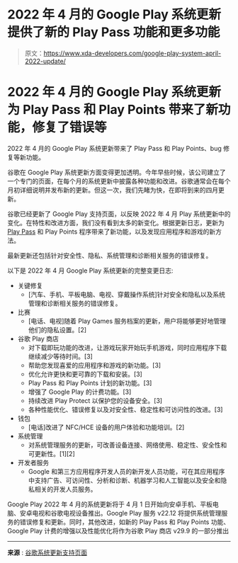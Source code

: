 # 2022 年 4 月的 Google Play 系统更新提供了新的 Play Pass 功能和更多功能

> 原文：<https://www.xda-developers.com/google-play-system-april-2022-update/>

# 2022 年 4 月的 Google Play 系统更新为 Play Pass 和 Play Points 带来了新功能，修复了错误等

2022 年 4 月的 Google Play 系统更新带来了 Play Pass 和 Play Points、bug 修复等新功能。

谷歌在 Google Play 系统更新方面变得更加透明。今年早些时候，该公司建立了一个专门的页面，在每个月的系统更新中披露各种功能和改进。谷歌通常会在每个月初详细说明并发布新的更新。但这一次，我们先睹为快，在即将到来的四月更新。

谷歌已经更新了 Google Play 支持页面，以反映 2022 年 4 月 Play 系统更新中的变化。在特性和改进方面，我们没有看到太多的新变化。根据更新日志，更新为 [Play Pass](https://www.xda-developers.com/google-play-pass-india-launch-pricing/) 和 Play Points 程序带来了新功能，以及发现应用程序和游戏的新方法。

最新更新还包括针对安全性、隐私、系统管理和诊断相关服务的错误修复。

以下是 2022 年 4 月 Google Play 系统更新的完整变更日志:

*   关键修复
    *   [汽车、手机、平板电脑、电视、穿戴操作系统]针对安全和隐私以及系统管理和诊断相关服务的错误修复。
*   比赛
    *   [电话、电视]随着 Play Games 服务档案的更新，用户将能够更好地管理他们的隐私设置。[2]
*   谷歌 Play 商店
    *   对下载即玩功能的改进，让游戏玩家开始玩手机游戏，同时应用程序下载继续减少等待时间。[3]
    *   帮助您发现喜爱的应用程序和游戏的新功能。[3]
    *   优化允许更快和更可靠的下载和安装。[3]
    *   Play Pass 和 Play Points 计划的新功能。[3]
    *   增强了 Google Play 的计费功能。[3]
    *   持续改进 Play Protect 以保护您的设备安全。[3]
    *   各种性能优化、错误修复以及对安全性、稳定性和可访问性的改进。[3]
*   钱包
    *   [电话]改进了 NFC/HCE 设备的用户体验和功能培训。[2]
*   系统管理
    *   对系统管理服务的更新，可改善设备连接、网络使用、稳定性、安全性和可更新性。[1][2]
*   开发者服务
    *   Google 和第三方应用程序开发人员的新开发人员功能，可在其应用程序中支持广告、可访问性、分析和诊断、机器学习和人工智能以及安全和隐私相关的开发人员服务。

Google Play 2022 年 4 月的系统更新将于 4 月 1 日开始向安卓手机、平板电脑、安卓电视和谷歌电视设备推出。Google Play 服务 v22.12 将提供系统管理服务的错误修复和更新。同时，其他改进，如新的 Play Pass 和 Play Points 功能、Google Play 计费的增强以及性能优化将作为谷歌 Play 商店 v29.9 的一部分推出

* * *

**来源** : [谷歌系统更新支持页面](https://support.google.com/product-documentation/answer/11412553)